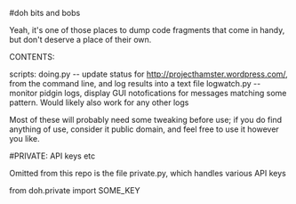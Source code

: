 #doh bits and bobs

Yeah, it's one of those places to dump code fragments that come in handy, but don't deserve a place of their own.

CONTENTS:
 
scripts:
 doing.py -- update status for http://projecthamster.wordpress.com/, from the command line, and log results into a text file
 logwatch.py -- monitor pidgin logs, display GUI notofications for messages matching some pattern. Would likely also work for any other logs

Most of these will probably need some tweaking before use; if you do find anything of use, consider it public domain, and feel free to use it however you like.


#PRIVATE: API keys etc

Omitted from this repo is the file private.py, which handles various API keys

from doh.private import SOME_KEY



